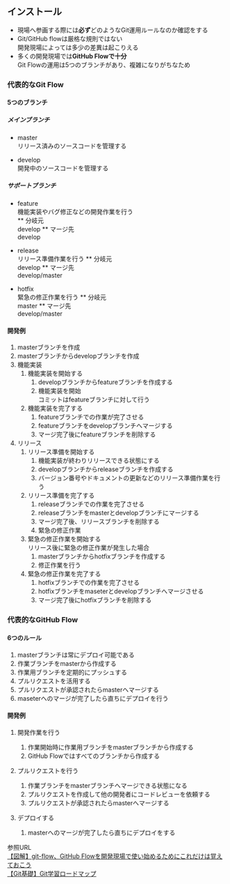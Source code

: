 ## インストール  
* 現場へ参画する際には**必ず**どのようなGit運用ルールなのか確認をする  
* Git/GitHub flowは厳格な規則ではない  
開発現場によっては多少の差異は起こりえる  
* 多くの開発現場では**GitHub Flowで十分**  
Git Flowの運用は5つのブランチがあり、複雑になりがちなため  

### 代表的なGit Flow  

#### 5つのブランチ  

##### メインブランチ  
* master  
リリース済みのソースコードを管理する  

* develop  
開発中のソースコードを管理する  

##### サポートブランチ  
* feature  
機能実装やバグ修正などの開発作業を行う  
** 分岐元  
develop
** マージ先  
develop

* release  
リリース準備作業を行う
** 分岐元  
develop
** マージ先  
develop/master

* hotfix  
緊急の修正作業を行う
** 分岐元  
master
** マージ先  
develop/master

#### 開発例

1. masterブランチを作成  
1. masterブランチからdevelopブランチを作成  
1. 機能実装
   1. 機能実装を開始する  
      1. developブランチからfeatureブランチを作成する  
      2. 機能実装を開始  
コミットはfeatureブランチに対して行う
   1. 機能実装を完了する  
      1. featureブランチでの作業が完了させる  
      2. featureブランチをdevelopブランチへマージする  
      3. マージ完了後にfeatureブランチを削除する  
1. リリース  
   1. リリース準備を開始する  
      1. 機能実装が終わりリリースできる状態にする  
      2. developブランチからreleaseブランチを作成する  
      3. バージョン番号やドキュメントの更新などのリリース準備作業を行う  
   2. リリース準備を完了する  
      1. releaseブランチでの作業を完了させる  
      2. releaseブランチをmasterとdevelopブランチにマージする  
      3. マージ完了後、リリースブランチを削除する  
      4. 緊急の修正作業  
   3. 緊急の修正作業を開始する  
リリース後に緊急の修正作業が発生した場合  
      1. masterブランチからhotfixブランチを作成する  
      2. 修正作業を行う  
   1. 緊急の修正作業を完了する  
      1. hotfixブランチでの作業を完了させる  
      2. hotfixブランチをmaseterとdevelopブランチへマージさせる  
      3. マージ完了後にhotfixブランチを削除する  

### 代表的なGitHub Flow  
#### 6つのルール  
1. masterブランチは常にデプロイ可能である
1. 作業ブランチをmasterから作成する
1. 作業用ブランチを定期的にプッシュする
1. プルリクエストを活用する
1. プルリクエストが承認されたらmasterへマージする
1. maseterへのマージが完了したら直ちにデプロイを行う

#### 開発例

1. 開発作業を行う  
   1. 作業開始時に作業用ブランチをmasterブランチから作成する  
   2. GitHub Flowではすべてのブランチから作成する  

2. プルリクエストを行う  
   1. 作業ブランチをmasterブランチへマージできる状態になる
   2. プルリクエストを作成して他の開発者にコードレビューを依頼する
   3. プルリクエストが承認されたらmasterへマージする  

3. デプロイする  
   1. masterへのマージが完了したら直ちにデプロイをする


参照URL  
[【図解】git-flow、GitHub Flowを開発現場で使い始めるためにこれだけは覚えておこう](https://atmarkit1.itmedia1.co1.jp/ait/articles/1708/01/news0151.html#02)   
[【Git基礎】Git学習ロードマップ](https://zenn1.dev/mukkun69n/articles/81e9d29d644aa0)  